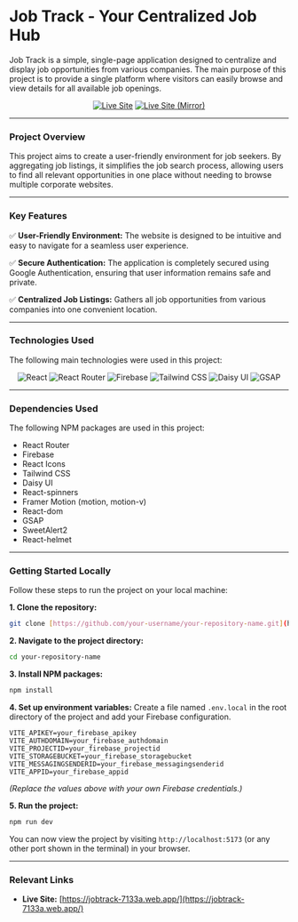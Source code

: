 # Job Track - Your Centralized Job Hub

Job Track is a simple, single-page application designed to centralize and display job opportunities from various companies. The main purpose of this project is to provide a single platform where visitors can easily browse and view details for all available job openings.

<div align="center">

[![Live Site](https://img.shields.io/badge/Live_Site-jobtrack.web.app-blue?style=for-the-badge)](https://jobtrack-7133a.web.app/)
[![Live Site (Mirror)](https://img.shields.io/badge/Live_Site-firebaseapp.com-orange?style=for-the-badge)](https://jobtrack-7133a.firebaseapp.com/)

</div>

---

### **Project Overview**

This project aims to create a user-friendly environment for job seekers. By aggregating job listings, it simplifies the job search process, allowing users to find all relevant opportunities in one place without needing to browse multiple corporate websites.

---

### **Key Features**

✅ **User-Friendly Environment:** The website is designed to be intuitive and easy to navigate for a seamless user experience.

✅ **Secure Authentication:** The application is completely secured using Google Authentication, ensuring that user information remains safe and private.

✅ **Centralized Job Listings:** Gathers all job opportunities from various companies into one convenient location.

---

### **Technologies Used**

The following main technologies were used in this project:

<p align="center">
  <img src="https://img.shields.io/badge/React-61DAFB?style=for-the-badge&logo=react&logoColor=black" alt="React" />
  <img src="https://img.shields.io/badge/React_Router-CA4245?style=for-the-badge&logo=react-router&logoColor=white" alt="React Router" />
  <img src="https://img.shields.io/badge/Firebase-FFCA28?style=for-the-badge&logo=firebase&logoColor=black" alt="Firebase" />
  <img src="https://img.shields.io/badge/Tailwind_CSS-38B2AC?style=for-the-badge&logo=tailwind-css&logoColor=white" alt="Tailwind CSS" />
  <img src="https://img.shields.io/badge/DaisyUI-5A0EF8?style=for-the-badge&logo=daisyui&logoColor=white" alt="Daisy UI" />
  <img src="https://img.shields.io/badge/GSAP-88CE02?style=for-the-badge&logo=greensock&logoColor=white" alt="GSAP" />
</p>

---

### **Dependencies Used**

The following NPM packages are used in this project:

* React Router
* Firebase
* React Icons
* Tailwind CSS
* Daisy UI
* React-spinners
* Framer Motion (motion, motion-v)
* React-dom
* GSAP
* SweetAlert2
* React-helmet

---

### **Getting Started Locally**

Follow these steps to run the project on your local machine:

**1. Clone the repository:**
```bash
git clone [https://github.com/your-username/your-repository-name.git](https://github.com/your-username/your-repository-name.git)
```

**2. Navigate to the project directory:**
```bash
cd your-repository-name
```

**3. Install NPM packages:**
```bash
npm install
```

**4. Set up environment variables:**
Create a file named `.env.local` in the root directory of the project and add your Firebase configuration.
```.env.local
VITE_APIKEY=your_firebase_apikey
VITE_AUTHDOMAIN=your_firebase_authdomain
VITE_PROJECTID=your_firebase_projectid
VITE_STORAGEBUCKET=your_firebase_storagebucket
VITE_MESSAGINGSENDERID=your_firebase_messagingsenderid
VITE_APPID=your_firebase_appid
```
*(Replace the values above with your own Firebase credentials.)*

**5. Run the project:**
```bash
npm run dev
```
You can now view the project by visiting `http://localhost:5173` (or any other port shown in the terminal) in your browser.

---

### **Relevant Links**

* **Live Site:** [https://jobtrack-7133a.web.app/](https://jobtrack-7133a.web.app/)
